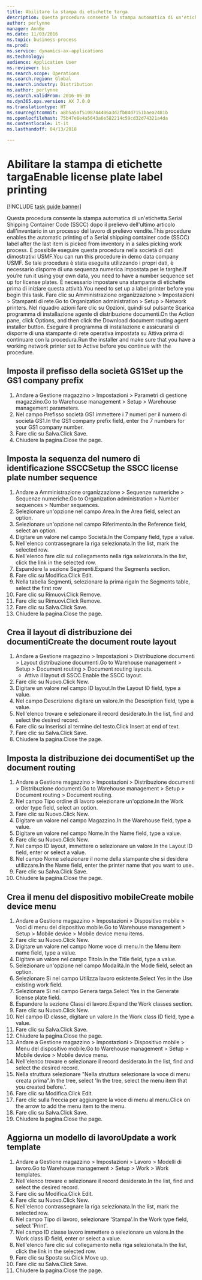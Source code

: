 ```yaml
--- 
title: Abilitare la stampa di etichette targa
description: Questa procedura consente la stampa automatica di un'etichetta Serial Shipping Container Code (SSCC) dopo il prelievo dell'ultimo articolo dall'inventario in un processo del lavoro di prelievo vendite.
author: perlynne
manager: AnnBe
ms.date: 11/03/2016
ms.topic: business-process
ms.prod: 
ms.service: dynamics-ax-applications
ms.technology: 
audience: Application User
ms.reviewer: bis
ms.search.scope: Operations
ms.search.region: Global
ms.search.industry: Distribution
ms.author: perlynne
ms.search.validFrom: 2016-06-30
ms.dyn365.ops.version: AX 7.0.0
ms.translationtype: HT
ms.sourcegitcommit: a8b5a5af5108744406a3d2fb84d7151baea2481b
ms.openlocfilehash: 75b47e8e4a5643a6e582214c59cd32d74321a4da
ms.contentlocale: it-it
ms.lasthandoff: 04/13/2018

---
```

# <a name="enable-license-plate-label-printing"></a><span data-ttu-id="9f2f3-103">Abilitare la stampa di etichette targa</span><span class="sxs-lookup"><span data-stu-id="9f2f3-103">Enable license plate label printing</span></span>

[!INCLUDE [task guide banner](../../includes/task-guide-banner.md)]

<span data-ttu-id="9f2f3-104">Questa procedura consente la stampa automatica di un'etichetta Serial Shipping Container Code (SSCC) dopo il prelievo dell'ultimo articolo dall'inventario in un processo del lavoro di prelievo vendite.</span><span class="sxs-lookup"><span data-stu-id="9f2f3-104">This procedure enables the automatic printing of a Serial shipping container code (SSCC) label after the last item is picked from inventory in a sales picking work process.</span></span> <span data-ttu-id="9f2f3-105">È possibile eseguire questa procedura nella società di dati dimostrativi USMF.</span><span class="sxs-lookup"><span data-stu-id="9f2f3-105">You can run this procedure in demo data company USMF.</span></span> <span data-ttu-id="9f2f3-106">Se tale procedura è stata eseguita utilizzando i propri dati, è necessario disporre di una sequenza numerica impostata per le targhe.</span><span class="sxs-lookup"><span data-stu-id="9f2f3-106">If you’re run it using your own data, you need to have a number sequence set up for license plates.</span></span> <span data-ttu-id="9f2f3-107">È necessario impostare una stampante di etichette prima di iniziare questa attività.</span><span class="sxs-lookup"><span data-stu-id="9f2f3-107">You need to set up a label printer before you begin this task.</span></span> <span data-ttu-id="9f2f3-108">Fare clic su Amministrazione organizzazione > Impostazioni > Stampanti di rete.</span><span class="sxs-lookup"><span data-stu-id="9f2f3-108">Go to Organization administration > Setup > Network printers.</span></span> <span data-ttu-id="9f2f3-109">Nel riquadro azioni fare clic su Opzioni, quindi sul pulsante Scarica programma di installazione agente di distribuzione documenti.</span><span class="sxs-lookup"><span data-stu-id="9f2f3-109">On the Action pane, click Options, and then click the Download document routing agent installer button.</span></span> <span data-ttu-id="9f2f3-110">Eseguire il programma di installazione e assicurarsi di disporre di una stampante di rete operativa impostata su Attiva prima di continuare con la procedura.</span><span class="sxs-lookup"><span data-stu-id="9f2f3-110">Run the installer and make sure that you have a working network printer set to Active before you continue with the procedure.</span></span>


## <a name="set-up-the-gs1-company-prefix"></a><span data-ttu-id="9f2f3-111">Imposta il prefisso della società GS1</span><span class="sxs-lookup"><span data-stu-id="9f2f3-111">Set up the GS1 company prefix</span></span>
1. <span data-ttu-id="9f2f3-112">Andare a Gestione magazzino > Impostazioni > Parametri di gestione magazzino.</span><span class="sxs-lookup"><span data-stu-id="9f2f3-112">Go to Warehouse management > Setup > Warehouse management parameters.</span></span>
2. <span data-ttu-id="9f2f3-113">Nel campo Prefisso società GS1 immettere i 7 numeri per il numero di società GS1.</span><span class="sxs-lookup"><span data-stu-id="9f2f3-113">In the GS1 company prefix field, enter the 7 numbers for your GS1 company number.</span></span>
3. <span data-ttu-id="9f2f3-114">Fare clic su Salva.</span><span class="sxs-lookup"><span data-stu-id="9f2f3-114">Click Save.</span></span>
4. <span data-ttu-id="9f2f3-115">Chiudere la pagina.</span><span class="sxs-lookup"><span data-stu-id="9f2f3-115">Close the page.</span></span>

## <a name="setup-the-sscc-license-plate-number-sequence"></a><span data-ttu-id="9f2f3-116">Imposta la sequenza del numero di identificazione SSCC</span><span class="sxs-lookup"><span data-stu-id="9f2f3-116">Setup the SSCC license plate number sequence</span></span>
1. <span data-ttu-id="9f2f3-117">Andare a Amministrazione organizzazione > Sequenze numeriche > Sequenze numeriche.</span><span class="sxs-lookup"><span data-stu-id="9f2f3-117">Go to Organization administration > Number sequences > Number sequences.</span></span>
2. <span data-ttu-id="9f2f3-118">Selezionare un'opzione nel campo Area.</span><span class="sxs-lookup"><span data-stu-id="9f2f3-118">In the Area field, select an option.</span></span>
3. <span data-ttu-id="9f2f3-119">Selezionare un'opzione nel campo Riferimento.</span><span class="sxs-lookup"><span data-stu-id="9f2f3-119">In the Reference field, select an option.</span></span>
4. <span data-ttu-id="9f2f3-120">Digitare un valore nel campo Società.</span><span class="sxs-lookup"><span data-stu-id="9f2f3-120">In the Company field, type a value.</span></span>
5. <span data-ttu-id="9f2f3-121">Nell'elenco contrassegnare la riga selezionata.</span><span class="sxs-lookup"><span data-stu-id="9f2f3-121">In the list, mark the selected row.</span></span>
6. <span data-ttu-id="9f2f3-122">Nell'elenco fare clic sul collegamento nella riga selezionata.</span><span class="sxs-lookup"><span data-stu-id="9f2f3-122">In the list, click the link in the selected row.</span></span>
7. <span data-ttu-id="9f2f3-123">Espandere la sezione Segmenti.</span><span class="sxs-lookup"><span data-stu-id="9f2f3-123">Expand the Segments section.</span></span>
8. <span data-ttu-id="9f2f3-124">Fare clic su Modifica.</span><span class="sxs-lookup"><span data-stu-id="9f2f3-124">Click Edit.</span></span>
9. <span data-ttu-id="9f2f3-125">Nella tabella Segmenti, selezionare la prima riga</span><span class="sxs-lookup"><span data-stu-id="9f2f3-125">In the Segments table, select the first row</span></span>
10. <span data-ttu-id="9f2f3-126">Fare clic su Rimuovi.</span><span class="sxs-lookup"><span data-stu-id="9f2f3-126">Click Remove.</span></span>
11. <span data-ttu-id="9f2f3-127">Fare clic su Rimuovi.</span><span class="sxs-lookup"><span data-stu-id="9f2f3-127">Click Remove.</span></span>
12. <span data-ttu-id="9f2f3-128">Fare clic su Salva.</span><span class="sxs-lookup"><span data-stu-id="9f2f3-128">Click Save.</span></span>
13. <span data-ttu-id="9f2f3-129">Chiudere la pagina.</span><span class="sxs-lookup"><span data-stu-id="9f2f3-129">Close the page.</span></span>

## <a name="create-the-document-route-layout"></a><span data-ttu-id="9f2f3-130">Crea il layout di distribuzione dei documenti</span><span class="sxs-lookup"><span data-stu-id="9f2f3-130">Create the document route layout</span></span>
1. <span data-ttu-id="9f2f3-131">Andare a Gestione magazzino > Impostazioni > Distribuzione documenti > Layout distribuzione documenti.</span><span class="sxs-lookup"><span data-stu-id="9f2f3-131">Go to Warehouse management > Setup > Document routing > Document routing layouts.</span></span>
    * <span data-ttu-id="9f2f3-132">Attiva il layout di SSCC.</span><span class="sxs-lookup"><span data-stu-id="9f2f3-132">Enable the SSCC layout.</span></span>  
2. <span data-ttu-id="9f2f3-133">Fare clic su Nuovo.</span><span class="sxs-lookup"><span data-stu-id="9f2f3-133">Click New.</span></span>
3. <span data-ttu-id="9f2f3-134">Digitare un valore nel campo ID layout.</span><span class="sxs-lookup"><span data-stu-id="9f2f3-134">In the Layout ID field, type a value.</span></span>
4. <span data-ttu-id="9f2f3-135">Nel campo Descrizione digitare un valore.</span><span class="sxs-lookup"><span data-stu-id="9f2f3-135">In the Description field, type a value.</span></span>
5. <span data-ttu-id="9f2f3-136">Nell'elenco trovare e selezionare il record desiderato.</span><span class="sxs-lookup"><span data-stu-id="9f2f3-136">In the list, find and select the desired record.</span></span>
6. <span data-ttu-id="9f2f3-137">Fare clic su Inserisci al termine del testo.</span><span class="sxs-lookup"><span data-stu-id="9f2f3-137">Click Insert at end of text.</span></span>
7. <span data-ttu-id="9f2f3-138">Fare clic su Salva.</span><span class="sxs-lookup"><span data-stu-id="9f2f3-138">Click Save.</span></span>
8. <span data-ttu-id="9f2f3-139">Chiudere la pagina.</span><span class="sxs-lookup"><span data-stu-id="9f2f3-139">Close the page.</span></span>

## <a name="set-up-the-document-routing"></a><span data-ttu-id="9f2f3-140">Imposta la distribuzione dei documenti</span><span class="sxs-lookup"><span data-stu-id="9f2f3-140">Set up the document routing</span></span>
1. <span data-ttu-id="9f2f3-141">Andare a Gestione magazzino > Impostazioni > Distribuzione documenti > Distribuzione documenti.</span><span class="sxs-lookup"><span data-stu-id="9f2f3-141">Go to Warehouse management > Setup > Document routing > Document routing.</span></span>
2. <span data-ttu-id="9f2f3-142">Nel campo Tipo ordine di lavoro selezionare un'opzione.</span><span class="sxs-lookup"><span data-stu-id="9f2f3-142">In the Work order type field, select an option.</span></span>
3. <span data-ttu-id="9f2f3-143">Fare clic su Nuovo.</span><span class="sxs-lookup"><span data-stu-id="9f2f3-143">Click New.</span></span>
4. <span data-ttu-id="9f2f3-144">Digitare un valore nel campo Magazzino.</span><span class="sxs-lookup"><span data-stu-id="9f2f3-144">In the Warehouse field, type a value.</span></span>
5. <span data-ttu-id="9f2f3-145">Digitare un valore nel campo Nome.</span><span class="sxs-lookup"><span data-stu-id="9f2f3-145">In the Name field, type a value.</span></span>
6. <span data-ttu-id="9f2f3-146">Fare clic su Nuovo.</span><span class="sxs-lookup"><span data-stu-id="9f2f3-146">Click New.</span></span>
7. <span data-ttu-id="9f2f3-147">Nel campo ID layout, immettere o selezionare un valore.</span><span class="sxs-lookup"><span data-stu-id="9f2f3-147">In the Layout ID field, enter or select a value.</span></span>
8. <span data-ttu-id="9f2f3-148">Nel campo Nome selezionare il nome della stampante che si desidera utilizzare.</span><span class="sxs-lookup"><span data-stu-id="9f2f3-148">In the Name field, enter the printer name that you want to use..</span></span>
9. <span data-ttu-id="9f2f3-149">Fare clic su Salva.</span><span class="sxs-lookup"><span data-stu-id="9f2f3-149">Click Save.</span></span>
10. <span data-ttu-id="9f2f3-150">Chiudere la pagina.</span><span class="sxs-lookup"><span data-stu-id="9f2f3-150">Close the page.</span></span>

## <a name="create-mobile-device-menu"></a><span data-ttu-id="9f2f3-151">Crea il menu del dispositivo mobile</span><span class="sxs-lookup"><span data-stu-id="9f2f3-151">Create mobile device menu</span></span>
1. <span data-ttu-id="9f2f3-152">Andare a Gestione magazzino > Impostazioni > Dispositivo mobile > Voci di menu del dispositivo mobile.</span><span class="sxs-lookup"><span data-stu-id="9f2f3-152">Go to Warehouse management > Setup > Mobile device > Mobile device menu items.</span></span>
2. <span data-ttu-id="9f2f3-153">Fare clic su Nuovo.</span><span class="sxs-lookup"><span data-stu-id="9f2f3-153">Click New.</span></span>
3. <span data-ttu-id="9f2f3-154">Digitare un valore nel campo Nome voce di menu.</span><span class="sxs-lookup"><span data-stu-id="9f2f3-154">In the Menu item name field, type a value.</span></span>
4. <span data-ttu-id="9f2f3-155">Digitare un valore nel campo Titolo.</span><span class="sxs-lookup"><span data-stu-id="9f2f3-155">In the Title field, type a value.</span></span>
5. <span data-ttu-id="9f2f3-156">Selezionare un'opzione nel campo Modalità.</span><span class="sxs-lookup"><span data-stu-id="9f2f3-156">In the Mode field, select an option.</span></span>
6. <span data-ttu-id="9f2f3-157">Selezionare Sì nel campo Utilizza lavoro esistente.</span><span class="sxs-lookup"><span data-stu-id="9f2f3-157">Select Yes in the Use existing work field.</span></span>
7. <span data-ttu-id="9f2f3-158">Selezionare Sì nel campo Genera targa.</span><span class="sxs-lookup"><span data-stu-id="9f2f3-158">Select Yes in the Generate license plate field.</span></span>
8. <span data-ttu-id="9f2f3-159">Espandere la sezione Classi di lavoro.</span><span class="sxs-lookup"><span data-stu-id="9f2f3-159">Expand the Work classes section.</span></span>
9. <span data-ttu-id="9f2f3-160">Fare clic su Nuovo.</span><span class="sxs-lookup"><span data-stu-id="9f2f3-160">Click New.</span></span>
10. <span data-ttu-id="9f2f3-161">Nel campo ID classe, digitare un valore.</span><span class="sxs-lookup"><span data-stu-id="9f2f3-161">In the Work class ID field, type a value.</span></span>
11. <span data-ttu-id="9f2f3-162">Fare clic su Salva.</span><span class="sxs-lookup"><span data-stu-id="9f2f3-162">Click Save.</span></span>
12. <span data-ttu-id="9f2f3-163">Chiudere la pagina.</span><span class="sxs-lookup"><span data-stu-id="9f2f3-163">Close the page.</span></span>
13. <span data-ttu-id="9f2f3-164">Andare a Gestione magazzino > Impostazioni > Dispositivo mobile > Menu del dispositivo mobile.</span><span class="sxs-lookup"><span data-stu-id="9f2f3-164">Go to Warehouse management > Setup > Mobile device > Mobile device menu.</span></span>
14. <span data-ttu-id="9f2f3-165">Nell'elenco trovare e selezionare il record desiderato.</span><span class="sxs-lookup"><span data-stu-id="9f2f3-165">In the list, find and select the desired record.</span></span>
15. <span data-ttu-id="9f2f3-166">Nella struttura selezionare "Nella struttura selezionare la voce di menu creata prima".</span><span class="sxs-lookup"><span data-stu-id="9f2f3-166">In the tree, select 'In the tree, select the menu item that you created before.'.</span></span>
16. <span data-ttu-id="9f2f3-167">Fare clic su Modifica.</span><span class="sxs-lookup"><span data-stu-id="9f2f3-167">Click Edit.</span></span>
17. <span data-ttu-id="9f2f3-168">Fare clic sulla freccia per aggiungere la voce di menu al menu.</span><span class="sxs-lookup"><span data-stu-id="9f2f3-168">Click on the arrow to add the menu item to the menu.</span></span>
18. <span data-ttu-id="9f2f3-169">Fare clic su Salva.</span><span class="sxs-lookup"><span data-stu-id="9f2f3-169">Click Save.</span></span>
19. <span data-ttu-id="9f2f3-170">Chiudere la pagina.</span><span class="sxs-lookup"><span data-stu-id="9f2f3-170">Close the page.</span></span>

## <a name="update-a-work-template"></a><span data-ttu-id="9f2f3-171">Aggiorna un modello di lavoro</span><span class="sxs-lookup"><span data-stu-id="9f2f3-171">Update a work template</span></span>
1. <span data-ttu-id="9f2f3-172">Andare a Gestione magazzino > Impostazioni > Lavoro > Modelli di lavoro.</span><span class="sxs-lookup"><span data-stu-id="9f2f3-172">Go to Warehouse management > Setup > Work > Work templates.</span></span>
2. <span data-ttu-id="9f2f3-173">Nell'elenco trovare e selezionare il record desiderato.</span><span class="sxs-lookup"><span data-stu-id="9f2f3-173">In the list, find and select the desired record.</span></span>
3. <span data-ttu-id="9f2f3-174">Fare clic su Modifica.</span><span class="sxs-lookup"><span data-stu-id="9f2f3-174">Click Edit.</span></span>
4. <span data-ttu-id="9f2f3-175">Fare clic su Nuovo.</span><span class="sxs-lookup"><span data-stu-id="9f2f3-175">Click New.</span></span>
5. <span data-ttu-id="9f2f3-176">Nell'elenco contrassegnare la riga selezionata.</span><span class="sxs-lookup"><span data-stu-id="9f2f3-176">In the list, mark the selected row.</span></span>
6. <span data-ttu-id="9f2f3-177">Nel campo Tipo di lavoro, selezionare 'Stampa'.</span><span class="sxs-lookup"><span data-stu-id="9f2f3-177">In the Work type field, select 'Print'.</span></span>
7. <span data-ttu-id="9f2f3-178">Nel campo ID classe lavoro immettere o selezionare un valore.</span><span class="sxs-lookup"><span data-stu-id="9f2f3-178">In the Work class ID field, enter or select a value.</span></span>
8. <span data-ttu-id="9f2f3-179">Nell'elenco fare clic sul collegamento nella riga selezionata.</span><span class="sxs-lookup"><span data-stu-id="9f2f3-179">In the list, click the link in the selected row.</span></span>
9. <span data-ttu-id="9f2f3-180">Fare clic su Sposta su.</span><span class="sxs-lookup"><span data-stu-id="9f2f3-180">Click Move up.</span></span>
10. <span data-ttu-id="9f2f3-181">Fare clic su Salva.</span><span class="sxs-lookup"><span data-stu-id="9f2f3-181">Click Save.</span></span>
11. <span data-ttu-id="9f2f3-182">Chiudere la pagina.</span><span class="sxs-lookup"><span data-stu-id="9f2f3-182">Close the page.</span></span>


